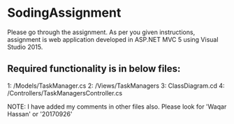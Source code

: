 # SodingAssignment

Please go through the assignment.
As per you given instructions, assignment is web application developed in ASP.NET MVC 5 using Visual Studio 2015.

Required functionality is in below files:
---------------------------------------
1:  /Models/TaskManager.cs
2:  /Views/TaskManagers
3:  ClassDiagram.cd
4:  /Controllers/TaskManagersController.cs

NOTE: I have added my comments in other files also. Please look for 'Waqar Hassan' or '20170926'
